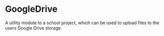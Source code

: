 # GoogleDrive

A utility module to a school project, which can be used to upload files to the users Google Drive storage.
